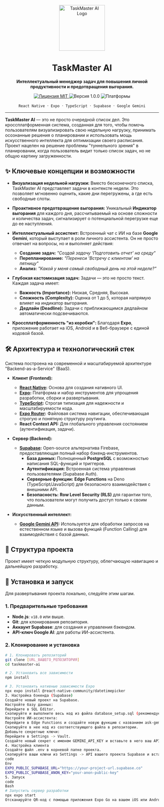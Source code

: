 <div align="center">
  <img src="URL_ВАШЕГО_ЛОГОТИПА" alt="TaskMaster AI Logo" width="150"/>
  <h1>TaskMaster AI</h1>
  <p>
    <strong>Интеллектуальный менеджер задач для повышения личной продуктивности и предотвращения выгорания.</strong>
  </p>
  <p>
    <a href="ССЫЛКА_НА_LICENSE">
      <img src="https://img.shields.io/badge/license-MIT-green.svg" alt="Лицензия MIT">
    </a>
    <img src="https://img.shields.io/badge/version-1.0.0-blue.svg" alt="Версия 1.0.0">
    <img src="https://img.shields.io/badge/platform-ios%20%7C%20android%20%7C%20web-lightgrey.svg" alt="Платформы">
  </p>
  <p>
    <code>React Native</code> &nbsp;&middot;&nbsp; <code>Expo</code> &nbsp;&middot;&nbsp; <code>TypeScript</code> &nbsp;&middot;&nbsp; <code>Supabase</code> &nbsp;&middot;&nbsp; <code>Google Gemini</code>
  </p>
</div>

---

**TaskMaster AI** — это не просто очередной список дел. Это кроссплатформенная система, созданная для того, чтобы помочь пользователям визуализировать свою недельную нагрузку, принимать осознанные решения о планировании и использовать мощь искусственного интеллекта для оптимизации своего расписания. Проект нацелен на решение проблемы "туннельного зрения" в планировании, когда пользователь видит только список задач, но не общую картину загруженности.

## ✨ Ключевые концепции и возможности

*   **Визуализация недельной нагрузки:** Вместо бесконечного списка, TaskMaster AI представляет задачи в контексте недели. Это позволяет мгновенно оценить, какие дни перегружены, а где есть свободные слоты.

*   **Проактивное предотвращение выгорания:** Уникальный **Индикатор выгорания** для каждого дня, рассчитываемый на основе сложности и количества задач, сигнализирует о потенциальной перегрузке еще до ее наступления.

*   **Интеллектуальный ассистент:** Встроенный чат с ИИ на базе **Google Gemini**, который выступает в роли личного ассистента. Он не просто отвечает на вопросы, но и выполняет действия:
    *   **Создание задач:** _"Создай задачу 'Подготовить отчет' на среду"_
    *   **Перепланирование:** _"Перенеси 'Встречу с клиентом' на пятницу"_
    *   **Анализ:** _"Какой у меня самый свободный день на этой неделе?"_

*   **Глубокая кастомизация задач:** Задачи — это не просто текст. Каждая задача имеет:
    *   **Важность (Importance):** Низкая, Средняя, Высокая.
    *   **Сложность (Complexity):** Оценка от 1 до 5, которая напрямую влияет на индикатор выгорания.
    *   **Дедлайн (Deadline):** Задачи с приближающимся дедлайном автоматически подсвечиваются.

*   **Кроссплатформенность "из коробки":** Благодаря **Expo**, приложение работает на iOS, Android и в Веб-браузере с единой кодовой базой.

## 🛠️ Архитектура и технологический стек

Система построена на современной и масштабируемой архитектуре "Backend-as-a-Service" (BaaS).



*   **Клиент (Frontend):**
    *   **[React Native](https://reactnative.dev/):** Основа для создания нативного UI.
    *   **[Expo](https://expo.dev/):** Платформа и набор инструментов для упрощения разработки, сборки и развертывания.
    *   **[TypeScript](https://www.typescriptlang.org/):** Строгая типизация для надежности и масштабируемости кода.
    *   **[Expo Router](https://docs.expo.dev/router/introduction/):** Файловая система навигации, обеспечивающая строгую и понятную структуру роутинга.
    *   **React Context API:** Для глобального управления состоянием (аутентификация, задачи).

*   **Сервер (Backend):**
    *   **[Supabase](https://supabase.io/):** Open-source альтернатива Firebase, предоставляющая полный набор бэкенд-инструментов.
        *   **База данных:** Полноценный **PostgreSQL** с возможностью написания SQL-функций и триггеров.
        *   **Аутентификация:** Встроенная система управления пользователями (Supabase Auth).
        *   **Серверные функции:** **Edge Functions** на Deno (TypeScript/JavaScript) для безопасного взаимодействия с внешними API.
        *   **Безопасность:** **Row Level Security (RLS)** для гарантии того, что пользователи могут получить доступ только к своим данным.

*   **Искусственный интеллект:**
    *   **[Google Gemini API](https://ai.google.dev/):** Используется для обработки запросов на естественном языке и вызова функций (Function Calling) для взаимодействия с базой данных.

## 📂 Структура проекта

Проект имеет четкую модульную структуру, облегчающую навигацию и дальнейшую разработку.

## 🚀 Установка и запуск

Для развертывания проекта локально, следуйте этим шагам.

### 1. Предварительные требования
- **Node.js**: `v18.0` или выше.
- **Git**: для клонирования репозитория.
- **Аккаунт Supabase**: для создания и управления бэкендом.
- **API-ключ Google AI**: для работы ИИ-ассистента.

### 2. Клонирование и установка
```bash
# 1. Клонировать репозиторий
git clone [URL_ВАШЕГО_РЕПОЗИТОРИЯ]
cd taskmaster-ai

# 2. Установить все зависимости
npm install

# 3. Установить нативные зависимости Expo
npx expo install @react-native-community/datetimepicker
3. Настройка бэкенда (Supabase)
Создайте новый проект на Supabase.
Настройте базу данных:
Перейдите в SQL Editor.
Скопируйте и выполните весь код из файла database_setup.sql (рекомендуется создать такой файл в репозитории). Это создаст все необходимые таблицы, функции и триггеры.
Настройте ИИ-ассистента:
Перейдите в Edge Functions и создайте новую функцию с названием ask-gemini.
Скопируйте в нее код из соответствующего файла в репозитории.
Добавьте секретные ключи:
Перейдите в Settings -> Vault.
Создайте новый секрет с именем GEMINI_API_KEY и вставьте в него ваш API-ключ от Google AI.
4. Настройка клиента
Создайте файл .env в корневой папке проекта.
Скопируйте ваши ключи из Settings -> API вашего проекта Supabase и вставьте их в .env:
code
Env
EXPO_PUBLIC_SUPABASE_URL="https://your-project-url.supabase.co"
EXPO_PUBLIC_SUPABASE_ANON_KEY="your-anon-public-key"
5. Запуск
code
Bash
# Запустить сервер разработки
npx expo start
Отсканируйте QR-код с помощью приложения Expo Go на вашем iOS или Android устройстве, или нажмите w в терминале для запуска веб-версии.
```
